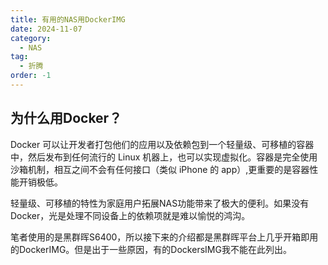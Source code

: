 ```yaml
---
title: 有用的NAS用DockerIMG
date: 2024-11-07
category:
  - NAS
tag:
  - 折腾
order: -1
---
```


## 为什么用Docker？

Docker 可以让开发者打包他们的应用以及依赖包到一个轻量级、可移植的容器中，然后发布到任何流行的 Linux 机器上，也可以实现虚拟化。容器是完全使用沙箱机制，相互之间不会有任何接口（类似 iPhone 的 app）,更重要的是容器性能开销极低。

轻量级、可移植的特性为家庭用户拓展NAS功能带来了极大的便利。如果没有Docker，光是处理不同设备上的依赖项就是难以愉悦的鸿沟。

笔者使用的是黑群晖S6400，所以接下来的介绍都是黑群晖平台上几乎开箱即用的DockerIMG。但是出于一些原因，有的DockersIMG我不能在此列出。
